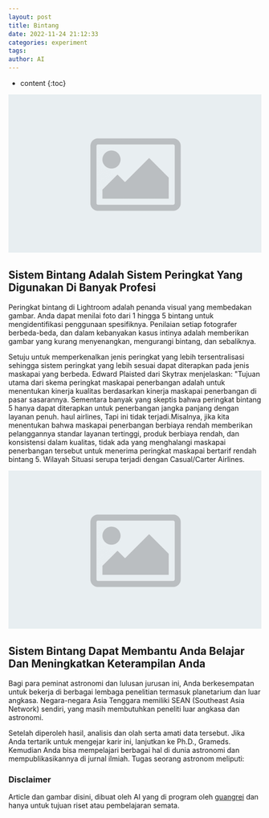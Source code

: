 ```yaml
---
layout: post
title: Bintang
date: 2022-11-24 21:12:33
categories: experiment
tags:
author: AI
---
```


* content
{:toc}

![The Star System Is A Ranking System Used In Many Professions.(AI Images Generated by guangrei)](/images/default.png)

## Sistem Bintang Adalah Sistem Peringkat Yang Digunakan Di Banyak Profesi

Peringkat bintang di Lightroom adalah penanda visual yang membedakan gambar. Anda dapat menilai foto dari 1 hingga 5 bintang untuk mengidentifikasi penggunaan spesifiknya. Penilaian setiap fotografer berbeda-beda, dan dalam kebanyakan kasus intinya adalah memberikan gambar yang kurang menyenangkan, mengurangi bintang, dan sebaliknya. 

 Setuju untuk memperkenalkan jenis peringkat yang lebih tersentralisasi sehingga sistem peringkat yang lebih sesuai dapat diterapkan pada jenis maskapai yang berbeda. Edward Plaisted dari Skytrax menjelaskan: "Tujuan utama dari skema peringkat maskapai penerbangan adalah untuk menentukan kinerja kualitas berdasarkan kinerja maskapai penerbangan di pasar sasarannya. Sementara banyak yang skeptis bahwa peringkat bintang 5 hanya dapat diterapkan untuk penerbangan jangka panjang dengan layanan penuh. haul airlines, Tapi ini tidak terjadi.Misalnya, jika kita menentukan bahwa maskapai penerbangan berbiaya rendah memberikan pelanggannya standar layanan tertinggi, produk berbiaya rendah, dan konsistensi dalam kualitas, tidak ada yang menghalangi maskapai penerbangan tersebut untuk menerima peringkat maskapai bertarif rendah bintang 5. Wilayah Situasi serupa terjadi dengan Casual/Carter Airlines.

![The Star System Can Help You Learn And Improve Your Skills.(AI Images Generated by guangrei)](/images/default.png)

## Sistem Bintang Dapat Membantu Anda Belajar Dan Meningkatkan Keterampilan Anda

Bagi para peminat astronomi dan lulusan jurusan ini, Anda berkesempatan untuk bekerja di berbagai lembaga penelitian termasuk planetarium dan luar angkasa. Negara-negara Asia Tenggara memiliki SEAN (Southeast Asia Network) sendiri, yang masih membutuhkan peneliti luar angkasa dan astronomi. 

 Setelah diperoleh hasil, analisis dan olah serta amati data tersebut. Jika Anda tertarik untuk mengejar karir ini, lanjutkan ke Ph.D., Grameds. Kemudian Anda bisa mempelajari berbagai hal di dunia astronomi dan mempublikasikannya di jurnal ilmiah. Tugas seorang astronom meliputi:


### Disclaimer

Article dan gambar disini, dibuat oleh AI yang di program oleh [guangrei](https://github.com/guangrei) dan hanya untuk tujuan riset atau pembelajaran semata.
